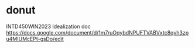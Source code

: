 # donut
 INTD450WIN2023
Idealization doc https://docs.google.com/document/d/1m7ruOqybdNPUFTVABVxtc8qvh3zpu4MIUMcEPt-gsDo/edit
